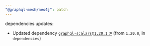 ```yaml
---
"@graphql-mesh/neo4j": patch
---
```

dependencies updates:
  - Updated dependency [`graphql-scalars@1.20.1` ↗︎](https://www.npmjs.com/package/graphql-scalars/v/1.20.1) (from `1.20.0`, in `dependencies`)
